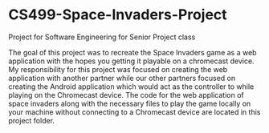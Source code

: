# CS499-Space-Invaders-Project
Project for Software Engineering for Senior Project class

The goal of this project was to recreate the Space Invaders game as a web application with the hopes you getting it playable on a chromecast device. My responsibility for this project was focused on creating the web application with another partner while our other partners focused on creating the Android application which would act as the controller to while playing on the Chromecast device. The code for the web application of space invaders along with the necessary files to play the game locally on your machine without connecting to a Chromecast device are located in this project folder. 
